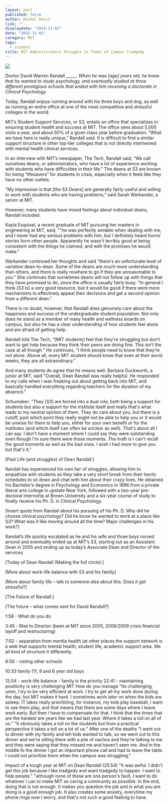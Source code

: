 ```yaml
---
layout: post
published: false
author: Rachel Davis
link: ""
displaydate: "2015-11-02"
date: "2015-11-02"
category: MIT
tags: 
  - student
title: MIT Administrators Struggle In Times of Campus Tradgedy
---
```





![](http://tech.mit.edu/V132/N59/graphics/s3-2.jpg)	

Doctor David Warren Randall _____. _When he was [age] years old, he knew that he wanted to study psychology, and eventually studied at three different prestigious schools that ended with him receiving a doctorate in Clinical Psychology._  

Today, Randall enjoys running around with his three boys and dog, as well as running an entire office at one of the most competitive and stressful colleges in the world. 

MIT’s Student Support Services, or S3, entails an office that specializes in ensuring student health and success at MIT. The office sees about 5,000 visits a year, and about 50% of a given class year before graduation. “What we have here is really unique,” Randall said.  It is difficult to find a similar support structure in other top-tier colleges that is not directly intertwined with mental health clinical services.

In an interview with MIT’s newspaper, The Tech, Randall said, “We call ourselves deans, or administrators, who have a lot of experience working with students who have difficulties in their life.” The deans at S3 are known for being “lifesavers” for students in crisis, especially when it feels like they have no other outlets.

"My impression is that [the S3 Deans] are generally fairly useful and willing to work with students who are having problems," said Sarah Warkander, a senior at MIT.

However, many students have mixed feelings about individual deans, Randall included. 

Kayla Esquivel, a recent graduate of MIT pursuing her masters in engineering at MIT, said, ""he was perfectly amiable when dealing with me, and I never had any serious problems with him, but I definitely heard horror stories form other people. Apparently he wasn't terribly good at being consistent with the things he claimed, and with the promises he would make."

Warkander continued her thoughts and said "there's an unfortunate level of variation dean-to-dean. Some of the deans are much more understanding than others, and there is really nowhere to go if they are unreasonable to you." She continues that sometimes deans will not follow up with things that they have promised to do, since the office is usually fairly busy. "In general I think [S3 is] a very good resource, but it would be good if there were more mechanisms to effectively appeal their decisions and get a second opinion from a different dean."

There is no doubt, however, that Randall does genuinely care about the happiness and success of the undergraduate student population. Not only does he stand as a member of many health and wellness boards on campus, but also he has a clear understanding of how students feel alone and are afraid of getting help. 

Randall told The Tech, “[MIT students] feel that they’re struggling but don’t want to get help because they think their peers are doing fine. This isn’t the case at all though." He continues, "I think people need to know that they’re not alone. Above all, every MIT student should know that even at their worst weeks, they are all extraordinary.” 

And many students do agree that he means well. Barbara Duckworth, a junior at MIT, said "Overall, Dean Randall was really helpful. He responded to my calls when I was freaking out about getting back into MIT, and basically handled everything regarding teachers for the duration of my absence."



Schumaker: "They [S3] are forced into a dual role, both being a support for students but also a support for the institute itself and really that's what leads to my neutral opinion of them. They do care about you, but there is a cutoff, past which point they really might not be able to help you or it would be unwise for them to help you, either for your own benefit or for the institutes (and which itself can often be unclear as well). That's about all I can say. I don't have a moment where I could say they were outstanding even though I'm sure there were those moments. The truth is I can't recall the good moments as well as the bad ones. I wish I had more to give you but that's it."

[Past Life (and struggles) of Dean Randall:]

Randall has experienced his own fair of struggles, allowing him to empathize with students as they take a very short break from their hectic schedules to sit down and chat with him about their crazy lives. He obtained his Bachelor’s degree in Psychology and Economics in 1996 from a private liberal arts college in upstate New York, followed with a two-year pre-doctoral internship at Brown University and a six-year course of study to finally receive his Ph. D. in Clinical Psychology.

[Insert quote from Randall about his pursuing of his Ph. D. Why did he choose clinical psychology? Did he know he wanted to work at a place like S3? What was it like moving around all the time? Major challenges in his work?]

Randall’s life quickly escalated as he and his wife and three boys moved around and eventually ended up at MIT’s S3, starting out as an Assistant Dean in 2005 and ending up as today’s Associate Dean and Director of the services.

[Today of Dean Randall (Making the full circle):]

[More about work-life balance with S3 and his family]

[More about family life – talk to someone else about this. Does it get stressful?]

[The Future of Randall:]

[The future – what comes next for David Randall?]

1:58 - What do you do

3:45 - RIse to Director (been at MIT since 2005, 2008/2009 crisis financial layoff and restructuring)

7:02 - separation from mentla health (at other places the support network is a web that supports mental health, student life, academic support area. We all kind of structure it differently.

8:56 - visitng other schools

10:33  family (11, 9 and 6 year old boys

12;04 - work-life balance - family is the priority
22:41 - maintaining positiivity is very challenging
MIT 
How do you manage
"Its challenging, umm, I try to be very efficient at work. I try to get all my work done during the day, but MIT makes it hard. I sometimes work later on when the kids are asleep. IT takes really prioritizing, for instance, my kids play baseball, I want to see them play, and that means that there are some days where I leave work early. But then I have to compensate for that. I think that the times that are the hardest are years like we had last year. Where it takes a toll on all of us."
"It obviously takes a toll on the students but from a practical perspective it takes  a toll on a lot of us."
After one of the deaths "I went out to dinner with my family and teh kids wanted to talk, so we went out to this dinner and we're sitting there with a pile of nachos and they're talking to me and they were saying that they missed me and haven't seen me. And in the middle fo the dinner I got an important phone call and had to leave the table. I could not prioritize them when the campus was struggling."

Impact of a tough year at MIT on Dean Randall (25:54)
"It was awful. I didn't get this job because I like tradgedy and want tradgedy to happen. I want to help people."
"although none of these are one person's fault, I want to do whatever I can to make MIT as caring a community as possible. In the end, doing that is not enough. It makes you question the job and is what you are doing is a good enough job. It also creates some anxiety, everytime my phone rings now I worry, and that's not such a good feelinlg to have.


